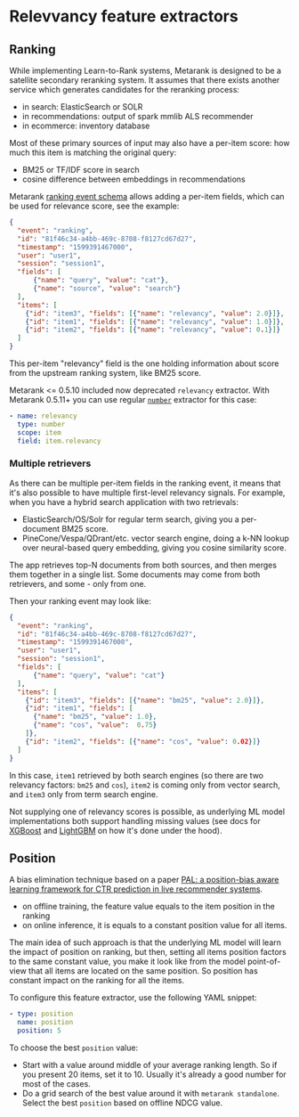 # Relevvancy feature extractors

## Ranking

While implementing Learn-to-Rank systems, Metarank is designed to be a satellite secondary reranking system. It 
assumes that there exists another service which generates candidates for the reranking process:
* in search: ElasticSearch or SOLR
* in recommendations: output of spark mmlib ALS recommender
* in ecommerce: inventory database

Most of these primary sources of input may also have a per-item score: how much this item is matching the original query:
* BM25 or TF/IDF score in search
* cosine difference between embeddings in recommendations

Metarank [ranking event schema](../../event-schema.md) allows adding a per-item fields, which can be used for relevance score, see the example: 
```json
{
  "event": "ranking",
  "id": "81f46c34-a4bb-469c-8708-f8127cd67d27",
  "timestamp": "1599391467000",
  "user": "user1",
  "session": "session1",
  "fields": [
      {"name": "query", "value": "cat"},
      {"name": "source", "value": "search"}
  ],
  "items": [
    {"id": "item3", "fields": [{"name": "relevancy", "value": 2.0}]},
    {"id": "item1", "fields": [{"name": "relevancy", "value": 1.0}]},
    {"id": "item2", "fields": [{"name": "relevancy", "value": 0.1}]} 
  ]
}
```

This per-item "relevancy" field is the one holding information about score from the upstream ranking system, like BM25 score.

Metarank <= 0.5.10 included now deprecated `relevancy` extractor. With Metarank 0.5.11+ you can use regular [`number`](scalar.md#numerical-extractor) extractor for this case:

```yaml
- name: relevancy
  type: number
  scope: item
  field: item.relevancy
```

### Multiple retrievers

As there can be multiple per-item fields in the ranking event, it means that it's also possible to have multiple first-level relevancy signals. For example, when you have a hybrid search application with two retrievals:
* ElasticSearch/OS/Solr for regular term search, giving you a per-document BM25 score.
* PineCone/Vespa/QDrant/etc. vector search engine, doing a k-NN lookup over neural-based query embedding, giving you cosine similarity score.

The app retrieves top-N documents from both sources, and then merges them together in a single list. Some documents may come from both retrievers, and some - only from one.

Then your ranking event may look like:
```json
{
  "event": "ranking",
  "id": "81f46c34-a4bb-469c-8708-f8127cd67d27",
  "timestamp": "1599391467000",
  "user": "user1",
  "session": "session1",
  "fields": [
      {"name": "query", "value": "cat"}
  ],
  "items": [
    {"id": "item3", "fields": [{"name": "bm25", "value": 2.0}]},
    {"id": "item1", "fields": [
      {"name": "bm25", "value": 1.0}, 
      {"name": "cos", "value":  0.75}
    ]},
    {"id": "item2", "fields": [{"name": "cos", "value": 0.02}]} 
  ]
}
```

In this case, `item1` retrieved by both search engines (so there are two relevancy factors: `bm25` and `cos`), `item2` is coming only from vector search, and `item3` only from term search engine. 

Not supplying one of relevancy scores is possible, as underlying ML model implementations both support handling missing values (see docs for [XGBoost](https://xgboost.readthedocs.io/en/stable/faq.html#how-to-deal-with-missing-values) and [LightGBM](https://lightgbm.readthedocs.io/en/latest/Advanced-Topics.html#missing-value-handle) on how it's done under the hood).

## Position

A bias elimination technique based on a paper [PAL: a position-bias aware learning framework for CTR prediction in live recommender systems](https://www.researchgate.net/publication/335771749_PAL_a_position-bias_aware_learning_framework_for_CTR_prediction_in_live_recommender_systems).
* on offline training, the feature value equals to the item position in the ranking
* on online inference, it is equals to a constant position value for all items.

The main idea of such approach is that the underlying ML model will learn the impact of position on ranking, but then,
setting all items position factors to the same constant value, you make it look like from the model point-of-view that
all items are located on the same position. So position has constant impact on the ranking for all the items.

To configure this feature extractor, use the following YAML snippet:
```yaml
- type: position
  name: position
  position: 5
```

To choose the best `position` value:
* Start with a value around middle of your average ranking length. So if you present 20 items, set it to 10. Usually it's
  already a good number for most of the cases.
* Do a grid search of the best value around it with `metarank standalone`. Select the best `position` based on offline NDCG value.

